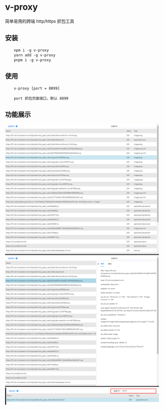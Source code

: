 # v-proxy

简单易用的跨端 http/https 抓包工具

## 安装
```
    npm i -g v-proxy
    yarn add -g v-proxy
    pnpm i -g v-proxy
```

## 使用
```
    v-proxy [port = 8899] 

    port 抓包页面端口，默认 8899
```

## 功能展示
![](./src/static/readme/1.png)
![](./src/static/readme/2.png)
![](./src/static/readme/3.png)
